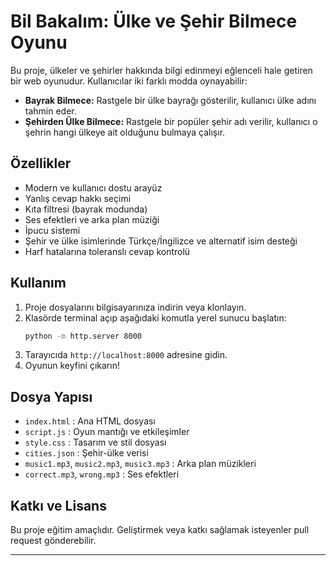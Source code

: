 # Bil Bakalım: Ülke ve Şehir Bilmece Oyunu

Bu proje, ülkeler ve şehirler hakkında bilgi edinmeyi eğlenceli hale getiren bir web oyunudur. Kullanıcılar iki farklı modda oynayabilir:
- **Bayrak Bilmece:** Rastgele bir ülke bayrağı gösterilir, kullanıcı ülke adını tahmin eder.
- **Şehirden Ülke Bilmece:** Rastgele bir popüler şehir adı verilir, kullanıcı o şehrin hangi ülkeye ait olduğunu bulmaya çalışır.

## Özellikler
- Modern ve kullanıcı dostu arayüz
- Yanlış cevap hakkı seçimi
- Kıta filtresi (bayrak modunda)
- Ses efektleri ve arka plan müziği
- İpucu sistemi
- Şehir ve ülke isimlerinde Türkçe/İngilizce ve alternatif isim desteği
- Harf hatalarına toleranslı cevap kontrolü

## Kullanım
1. Proje dosyalarını bilgisayarınıza indirin veya klonlayın.
2. Klasörde terminal açıp aşağıdaki komutla yerel sunucu başlatın:
   ```sh
   python -m http.server 8000
   ```
3. Tarayıcıda `http://localhost:8000` adresine gidin.
4. Oyunun keyfini çıkarın!

## Dosya Yapısı
- `index.html` : Ana HTML dosyası
- `script.js` : Oyun mantığı ve etkileşimler
- `style.css` : Tasarım ve stil dosyası
- `cities.json` : Şehir-ülke verisi
- `music1.mp3`, `music2.mp3`, `music3.mp3` : Arka plan müzikleri
- `correct.mp3`, `wrong.mp3` : Ses efektleri

## Katkı ve Lisans
Bu proje eğitim amaçlıdır. Geliştirmek veya katkı sağlamak isteyenler pull request gönderebilir.

---

